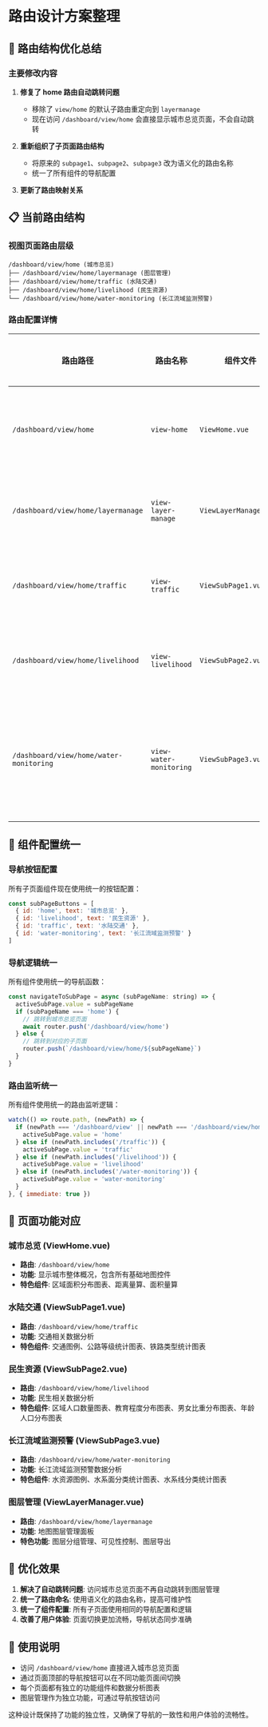 # 路由设计方案整理

## 🎯 路由结构优化总结

### 主要修改内容

1. **修复了 home 路由自动跳转问题**
   - 移除了 `view/home` 的默认子路由重定向到 `layermanage`
   - 现在访问 `/dashboard/view/home` 会直接显示城市总览页面，不会自动跳转

2. **重新组织了子页面路由结构**
   - 将原来的 `subpage1`、`subpage2`、`subpage3` 改为语义化的路由名称
   - 统一了所有组件的导航配置

3. **更新了路由映射关系**

## 📋 当前路由结构

### 视图页面路由层级

```
/dashboard/view/home (城市总览)
├── /dashboard/view/home/layermanage (图层管理)
├── /dashboard/view/home/traffic (水陆交通)
├── /dashboard/view/home/livelihood (民生资源)
└── /dashboard/view/home/water-monitoring (长江流域监测预警)
```

### 路由配置详情

| 路由路径 | 路由名称 | 组件文件 | 功能描述 | 页面标题 |
|---------|---------|----------|----------|----------|
| `/dashboard/view/home` | `view-home` | `ViewHome.vue` | 城市总览主页面 | 城市总览 |
| `/dashboard/view/home/layermanage` | `view-layer-manage` | `ViewLayerManager.vue` | 图层管理面板 | 图层管理 |
| `/dashboard/view/home/traffic` | `view-traffic` | `ViewSubPage1.vue` | 水陆交通分析 | 水陆交通 |
| `/dashboard/view/home/livelihood` | `view-livelihood` | `ViewSubPage2.vue` | 民生资源分析 | 民生资源 |
| `/dashboard/view/home/water-monitoring` | `view-water-monitoring` | `ViewSubPage3.vue` | 长江流域监测预警分析 | 长江流域监测预警 |

## 🔧 组件配置统一

### 导航按钮配置

所有子页面组件现在使用统一的按钮配置：

```javascript
const subPageButtons = [
  { id: 'home', text: '城市总览' },
  { id: 'livelihood', text: '民生资源' },
  { id: 'traffic', text: '水陆交通' },
  { id: 'water-monitoring', text: '长江流域监测预警' }
]
```

### 导航逻辑统一

所有组件使用统一的导航函数：

```javascript
const navigateToSubPage = async (subPageName: string) => {
  activeSubPage.value = subPageName
  if (subPageName === 'home') {
    // 跳转到城市总览页面
    await router.push('/dashboard/view/home')
  } else {
    // 跳转到对应的子页面
    router.push(`/dashboard/view/home/${subPageName}`)
  }
}
```

### 路由监听统一

所有组件使用统一的路由监听逻辑：

```javascript
watch(() => route.path, (newPath) => {
  if (newPath === '/dashboard/view' || newPath === '/dashboard/view/home' || newPath.endsWith('/dashboard/view/home/')) {
    activeSubPage.value = 'home'
  } else if (newPath.includes('/traffic')) {
    activeSubPage.value = 'traffic'
  } else if (newPath.includes('/livelihood')) {
    activeSubPage.value = 'livelihood'
  } else if (newPath.includes('/water-monitoring')) {
    activeSubPage.value = 'water-monitoring'
  }
}, { immediate: true })
```

## 🎨 页面功能对应

### 城市总览 (ViewHome.vue)
- **路由**: `/dashboard/view/home`
- **功能**: 显示城市整体概况，包含所有基础地图控件
- **特色组件**: 区域面积分布图表、距离量算、面积量算

### 水陆交通 (ViewSubPage1.vue)
- **路由**: `/dashboard/view/home/traffic`
- **功能**: 交通相关数据分析
- **特色组件**: 交通图例、公路等级统计图表、铁路类型统计图表

### 民生资源 (ViewSubPage2.vue)
- **路由**: `/dashboard/view/home/livelihood`
- **功能**: 民生相关数据分析
- **特色组件**: 区域人口数量图表、教育程度分布图表、男女比重分布图表、年龄人口分布图表

### 长江流域监测预警 (ViewSubPage3.vue)
- **路由**: `/dashboard/view/home/water-monitoring`
- **功能**: 长江流域监测预警数据分析
- **特色组件**: 水资源图例、水系面分类统计图表、水系线分类统计图表

### 图层管理 (ViewLayerManager.vue)
- **路由**: `/dashboard/view/home/layermanage`
- **功能**: 地图图层管理面板
- **特色功能**: 图层分组管理、可见性控制、图层导出

## 🚀 优化效果

1. **解决了自动跳转问题**: 访问城市总览页面不再自动跳转到图层管理
2. **统一了路由命名**: 使用语义化的路由名称，提高可维护性
3. **统一了组件配置**: 所有子页面使用相同的导航配置和逻辑
4. **改善了用户体验**: 页面切换更加流畅，导航状态同步准确

## 📝 使用说明

- 访问 `/dashboard/view/home` 直接进入城市总览页面
- 通过页面顶部的导航按钮可以在不同功能页面间切换
- 每个页面都有独立的功能组件和数据分析图表
- 图层管理作为独立功能，可通过导航按钮访问

这种设计既保持了功能的独立性，又确保了导航的一致性和用户体验的流畅性。
